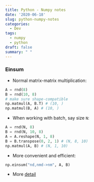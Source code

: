 ```yaml
---
title: Python - Numpy notes
date: '2020-06-18'
slug: python-numpy-notes
categories:
  - Dev
tags:
  - numpy
  - python
draft: false
summary: " "
---
```



### Einsum

+ Normal matrix-matrix multiplication:

```py
A = rnd(8)
B = rnd(10, 8) 
# make sure shape-compatible
np.matmul(A, B.T) # (10, )
np.matmul(B, A) # (10, )
```

+ When working with batch, say size `N`:

```python {hl_lines=[4]}
A = rnd(N, 8)
B = rnd(N, 10, 8)
A = A.reshape(N, 1, 8)
B = B.transpose(0, 2, 1) # (N, 8, 10)
np.matmul(A, B) # (N, 1, 10)
```

+ More convenient and efficient:

```python
np.einsum("nd,nmd->nm", A, B)
```

+ More [detail](https://ajcr.net/Basic-guide-to-einsum/)
